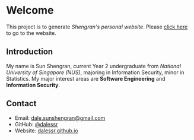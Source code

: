 # Welcome
This project is to generate _Shengran's personal website_. Please [click here](https://dalessr.github.io/) to go to the website.

## Introduction
My name is Sun Shengran, current Year 2 undergraduate from _National University of Singapore (NUS)_, majoring in Information Security, minor in Statistics. My major interest areas are **Software Engineering** and **Information Security**.

## Contact
- Email: dale.sunshengran@gmail.com
- GitHub: [@dalessr](https://www.github.com/dalessr/)
- Website: [dalessr.github.io](https://dalessr.github.io/)
